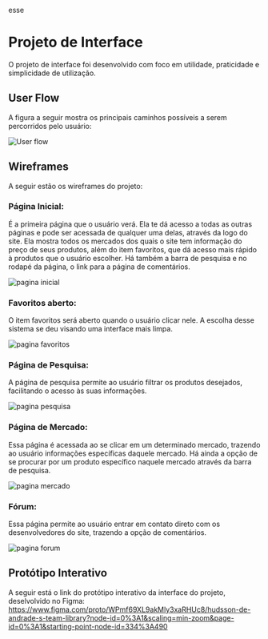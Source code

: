 esse

# Projeto de Interface

O projeto de interface foi desenvolvido com foco em utilidade, praticidade e simplicidade de utilização.


<!--
<span style="color:red">Pré-requisitos: <a href="2-Especificação.md"> Documentação de Especificação</a></span>

> Apresente as principais a interface da plataforma. Discuta como ela
> foi elaborada de forma a atender os requisitos funcionais, não
> funcionais e histórias de usuário abordados nas [Especificações do
> Projeto](2-Especificação.md).
-->
## User Flow

A figura a seguir mostra os principais caminhos possíveis a serem percorridos pelo usuário:

![User flow](https://user-images.githubusercontent.com/90793478/134994770-11d0a25a-c1c4-4895-aa60-f5c7a440f266.png)

<!--
![Exemplo de UserFlow](images/userflow.jpg)

> Fluxo de usuário (User Flow) é uma técnica que permite ao desenvolvedor
> mapear todo fluxo de telas do site ou app. Essa técnica funciona
> para alinhar os caminhos e as possíveis ações que o usuário pode
> fazer junto com os membros de sua equipe.
>
> **Links Úteis**:
> - [User Flow: O Quê É e Como Fazer?](https://medium.com/7bits/fluxo-de-usu%C3%A1rio-user-flow-o-que-%C3%A9-como-fazer-79d965872534)
> - [User Flow vs Site Maps](http://designr.com.br/sitemap-e-user-flow-quais-as-diferencas-e-quando-usar-cada-um/)

-->
## Wireframes

A seguir estão os wireframes do projeto:

### Página Inicial:
É a primeira página que o usuário verá. Ela te dá acesso a todas as outras páginas e pode ser acessada de qualquer uma delas, através da logo do site. Ela mostra todos os mercados dos quais o site tem informação do preço de seus produtos, além do item favoritos, que dá acesso mais rápido à produtos que o usuário escolher. Há também a barra de pesquisa e no rodapé da página, o link para a página de comentários.

![pagina inicial](https://user-images.githubusercontent.com/90793478/134994944-2ec44c33-d4ef-4504-8554-9ce5536081d2.png)

### Favoritos aberto:
O item favoritos será aberto quando o usuário clicar nele. A escolha desse sistema se deu visando uma interface mais limpa.

![pagina favoritos](https://user-images.githubusercontent.com/90793478/134994961-b0c33704-e041-4601-b078-03234f638bd4.png)

### Página de Pesquisa:
A página de pesquisa permite ao usuário filtrar os produtos desejados, facilitando o acesso às suas informações.

![pagina pesquisa](https://user-images.githubusercontent.com/90793478/134994971-8fe4c1cb-d9f0-4090-9f7d-920c5acfada1.png)

### Página de Mercado:
Essa página é acessada ao se clicar em um determinado mercado, trazendo ao usuário informações específicas daquele mercado. Há ainda a opção de se procurar por um produto específico naquele mercado através da barra de pesquisa.

![pagina mercado](https://user-images.githubusercontent.com/90793478/134994977-88caae16-e063-43ab-8423-b98c0e5651b3.png)

### Fórum:
Essa página permite ao usuário entrar em contato direto com os desenvolvedores do site, trazendo a opção de comentários.

![pagina forum](https://user-images.githubusercontent.com/90793478/134994988-05189787-acfe-45f2-aba2-2014b4b29a73.png)

<!--
![Exemplo de Wireframe](images/wireframe-example.png)

> São protótipos usados em design de interface para sugerir a
> estrutura de um site web e seu relacionamentos entre suas
> páginas. Um wireframe web é uma ilustração semelhante do
> layout de elementos fundamentais na interface.
> 
> **Links Úteis**:
> - [Ferramentas de Wireframes](https://rockcontent.com/blog/wireframes/)
> - [MarvelApp](https://marvelapp.com/developers/documentation/tutorials/)
-->

## Protótipo Interativo

A seguir está o link do protótipo interativo da interface do projeto, deselvolvido no Figma: https://www.figma.com/proto/WPmf69XL9akMly3xaRHUc8/hudsson-de-andrade-s-team-library?node-id=0%3A1&scaling=min-zoom&page-id=0%3A1&starting-point-node-id=334%3A490

